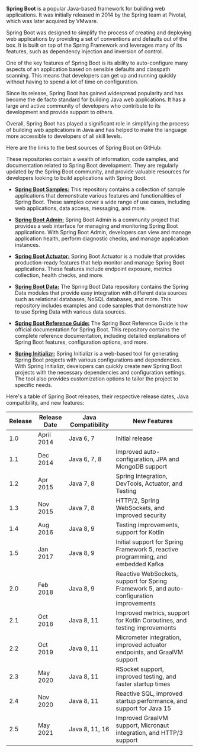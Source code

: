 **Spring Boot** is a popular Java-based framework for building web applications. It was initially released in 2014 by the Spring team at Pivotal, which was later acquired by VMware.

Spring Boot was designed to simplify the process of creating and deploying web applications by providing a set of conventions and defaults out of the box. It is built on top of the Spring Framework and leverages many of its features, such as dependency injection and inversion of control.

One of the key features of Spring Boot is its ability to auto-configure many aspects of an application based on sensible defaults and classpath scanning. This means that developers can get up and running quickly without having to spend a lot of time on configuration.

Since its release, Spring Boot has gained widespread popularity and has become the de facto standard for building Java web applications. It has a large and active community of developers who contribute to its development and provide support to others.

Overall, Spring Boot has played a significant role in simplifying the process of building web applications in Java and has helped to make the language more accessible to developers of all skill levels.

Here are the links to the best sources of Spring Boot on GitHub:

These repositories contain a wealth of information, code samples, and documentation related to Spring Boot development. They are regularly updated by the Spring Boot community, and provide valuable resources for developers looking to build applications with Spring Boot.

* **[Spring Boot Samples:](https://github.com/spring-projects/spring-boot/tree/main/spring-boot-samples)**
This repository contains a collection of sample applications that demonstrate various features and functionalities of Spring Boot. These samples cover a wide range of use cases, including web applications, data access, messaging, and more.

* **[Spring Boot Admin:](https://github.com/codecentric/spring-boot-admin)**
Spring Boot Admin is a community project that provides a web interface for managing and monitoring Spring Boot applications. With Spring Boot Admin, developers can view and manage application health, perform diagnostic checks, and manage application instances.

* **[Spring Boot Actuator:](https://github.com/spring-projects/spring-boot/tree/main/spring-boot-project/spring-boot-actuator)**
Spring Boot Actuator is a module that provides production-ready features that help monitor and manage Spring Boot applications. These features include endpoint exposure, metrics collection, health checks, and more.

* **[Spring Boot Data:](https://github.com/spring-projects/spring-data-examples)**
The Spring Boot Data repository contains the Spring Data modules that provide easy integration with different data sources such as relational databases, NoSQL databases, and more. This repository includes examples and code samples that demonstrate how to use Spring Data with various data sources.

* **[Spring Boot Reference Guide:](https://github.com/spring-projects/spring-boot-reference-guide)**
The Spring Boot Reference Guide is the official documentation for Spring Boot. This repository contains the complete reference documentation, including detailed explanations of Spring Boot features, configuration options, and more.

* **[Spring Initializr:](https://github.com/spring-io/initializr)**
Spring Initializr is a web-based tool for generating Spring Boot projects with various configurations and dependencies. With Spring Initializr, developers can quickly create new Spring Boot projects with the necessary dependencies and configuration settings. The tool also provides customization options to tailor the project to specific needs.


Here's a table of Spring Boot releases, their respective release dates, Java compatibility, and new features:

|Release |Release Date	|Java Compatibility	|New Features|
| --- | --- | --- | --- |
|1.0	|April 2014	|Java 6, 7		|Initial release                                                                         |
|1.1	|Dec 2014	|Java 6, 7, 8	|Improved auto-configuration, JPA and MongoDB support                                    |
|1.2	|Apr 2015	|Java 7, 8		|Spring Integration, DevTools, Actuator, and Testing                                     |
|1.3	|Nov 2015	|Java 7, 8		|HTTP/2, Spring WebSockets, and improved security                                        |
|1.4	|Aug 2016	|Java 8, 9		|Testing improvements, support for Kotlin                                                |
|1.5	|Jan 2017	|Java 8, 9		|Initial support for Spring Framework 5, reactive programming, and embedded Kafka        |
|2.0	|Feb 2018	|Java 8, 9		|Reactive WebSockets, support for Spring Framework 5, and auto-configuration improvements|
|2.1	|Oct 2018	|Java 8, 11		|Improved metrics, support for Kotlin Coroutines, and testing improvements               |
|2.2	|Oct 2019	|Java 8, 11		|Micrometer integration, improved actuator endpoints, and GraalVM support                |
|2.3	|May 2020	|Java 8, 11		|RSocket support, improved testing, and faster startup times                             |
|2.4	|Nov 2020	|Java 8, 11		|Reactive SQL, improved startup performance, and support for Java 15                     |
|2.5	|May 2021	|Java 8, 11, 16	|Improved GraalVM support, Micronaut integration, and HTTP/3 support					 |
